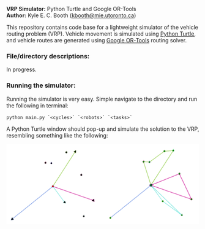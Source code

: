 **VRP Simulator:** Python Turtle and Google OR-Tools  
**Author:** Kyle E. C. Booth (kbooth@mie.utoronto.ca) 

This repository contains code base for a lightweight simulator of the vehicle routing problem (VRP). Vehicle movement is simulated using [Python Turtle](https://docs.python.org/3.3/library/turtle.html?highlight=turtle), and vehicle routes are generated using [Google OR-Tools](https://developers.google.com/optimization/routing) routing solver.

### File/directory descriptions:

In progress.

### Running the simulator:

Running the simulator is very easy. Simple navigate to the directory and run the following in terminal:

```console
python main.py `<cycles>` `<robots>` `<tasks>`
```

A Python Turtle window should pop-up and simulate the solution to the VRP, resembling something like the following:

<img src="img/simulation-demo.png" width="600" align="center">
